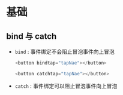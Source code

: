 # 基础

## bind 与 catch

*   `bind` : 事件绑定不会阻止冒泡事件向上冒泡

    ```javascript
    <button bindtap="tapNae"></button>

    ```

    ```javascript
    <button catchtap="tapNae"></button>

    ```

*   `catch` : 事件绑定可以阻止冒泡事件向上冒泡
